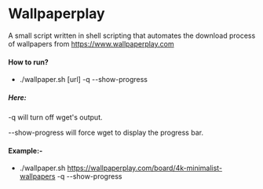 # Wallpaperplay
A small script written in shell scripting that automates the download process of wallpapers from https://www.wallpaperplay.com

#### How to run?
- ./wallpaper.sh [url] -q --show-progress

##### Here:
-q will turn off wget's output.

--show-progress will force wget to display the progress bar.

#### Example:-
- ./wallpaper.sh https://wallpaperplay.com/board/4k-minimalist-wallpapers -q --show-progress
